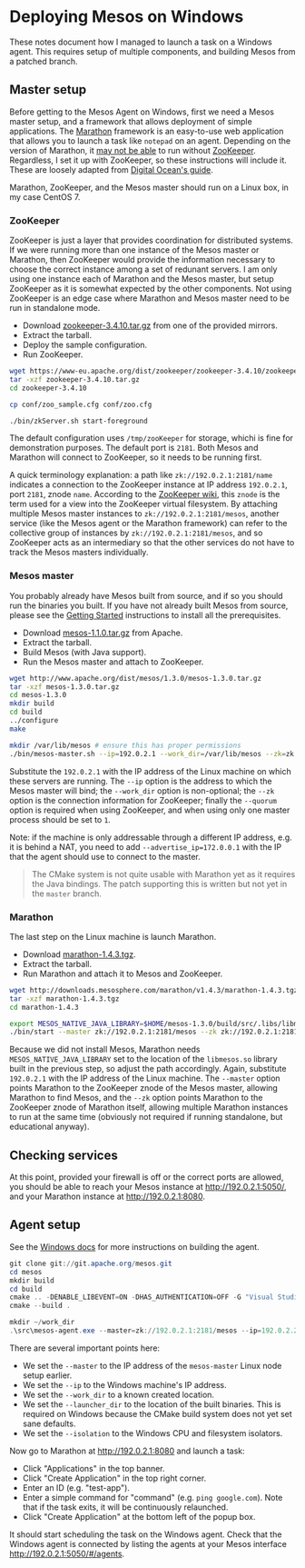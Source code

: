 # Deploying Mesos on Windows

These notes document how I managed to launch a task on a Windows agent.
This requires setup of multiple components,
and building Mesos from a patched branch.

## Master setup

Before getting to the Mesos Agent on Windows,
first we need a Mesos master setup,
and a framework that allows deployment of simple applications.
The [Marathon](https://mesosphere.github.io/marathon/) framework is an
easy-to-use web application that allows you to launch a task like `notepad` on an agent.
Depending on the version of Marathon,
it [may not be able](https://github.com/mesosphere/marathon/issues/2950)
to run without [ZooKeeper](https://zookeeper.apache.org/).
Regardless, I set it up with ZooKeeper,
so these instructions will include it.
These are loosely adapted from
[Digital Ocean's guide](https://www.digitalocean.com/community/tutorials/how-to-configure-a-production-ready-mesosphere-cluster-on-ubuntu-14-04).

Marathon, ZooKeeper, and the Mesos master should run on a Linux box,
in my case CentOS 7.

### ZooKeeper

ZooKeeper is just a layer that provides coordination for distributed systems.
If we were running more than one instance of the Mesos master or Marathon,
then ZooKeeper would provide the information necessary to choose the correct
instance among a set of redunant servers.
I am only using one instance each of Marathon and the Mesos master,
but setup ZooKeeper as it is somewhat expected by the other components.
Not using ZooKeeper is an edge case where Marathon and Mesos master
need to be run in standalone mode.

* Download [zookeeper-3.4.10.tar.gz](https://zookeeper.apache.org/releases.html#download)
  from one of the provided mirrors.
* Extract the tarball.
* Deploy the sample configuration.
* Run ZooKeeper.

```sh
wget https://www-eu.apache.org/dist/zookeeper/zookeeper-3.4.10/zookeeper-3.4.10.tar.gz
tar -xzf zookeeper-3.4.10.tar.gz
cd zookeeper-3.4.10

cp conf/zoo_sample.cfg conf/zoo.cfg

./bin/zkServer.sh start-foreground
```

The default configuration uses `/tmp/zooKeeper` for storage,
whichi is fine for demonstration purposes.
The default port is `2181`.
Both Mesos and Marathon will connect to ZooKeeper,
so it needs to be running first.

A quick terminology explanation:
a path like `zk://192.0.2.1:2181/name`
indicates a connection to the ZooKeeper instance
at IP address `192.0.2.1`, port `2181`, znode `name`.
According to the [ZooKeeper wiki](https://cwiki.apache.org/confluence/display/ZOOKEEPER/ProjectDescription),
this `znode` is the term used for a view into the ZooKeeper virtual filesystem.
By attaching multiple Mesos master instances to `zk://192.0.2.1:2181/mesos`,
another service (like the Mesos agent or the Marathon framework)
can refer to the collective group of instances by `zk://192.0.2.1:2181/mesos`,
and so ZooKeeper acts as an intermediary so that the other services
do not have to track the Mesos masters individually.

### Mesos master

You probably already have Mesos built from source,
and if so you should run the binaries you built.
If you have not already built Mesos from source,
please see the [Getting Started](https://mesos.apache.org/gettingstarted/)
instructions to install all the prerequisites.

* Download [mesos-1.1.0.tar.gz](https://mesos.apache.org/downloads/) from Apache.
* Extract the tarball.
* Build Mesos (with Java support).
* Run the Mesos master and attach to ZooKeeper.

```sh
wget http://www.apache.org/dist/mesos/1.3.0/mesos-1.3.0.tar.gz
tar -xzf mesos-1.3.0.tar.gz
cd mesos-1.3.0
mkdir build
cd build
../configure
make

mkdir /var/lib/mesos # ensure this has proper permissions
./bin/mesos-master.sh --ip=192.0.2.1 --work_dir=/var/lib/mesos --zk=zk://192.0.2.1:2181/mesos --quorum=1
```

Substitute the `192.0.2.1` with the IP address of the Linux machine
on which these servers are running.
The `--ip` option is the address to which the Mesos master will bind;
the `--work_dir` option is non-optional;
the `--zk` option is the connection information for ZooKeeper;
finally the `--quorum` option is required when using ZooKeeper,
and when using only one master process should be set to `1`.

Note: if the machine is only addressable through a different IP address,
e.g. it is behind a NAT, you need to add `--advertise_ip=172.0.0.1`
with the IP that the agent should use to connect to the master.

> The CMake system is not quite usable with Marathon yet as it requires the Java bindings.
> The patch supporting this is written but not yet in the `master` branch.

### Marathon

The last step on the Linux machine is launch Marathon.

* Download [marathon-1.4.3.tgz](https://mesosphere.github.io/marathon/docs/).
* Extract the tarball.
* Run Marathon and attach it to Mesos and ZooKeeper.

```sh
wget http://downloads.mesosphere.com/marathon/v1.4.3/marathon-1.4.3.tgz
tar -xzf marathon-1.4.3.tgz
cd marathon-1.4.3

export MESOS_NATIVE_JAVA_LIBRARY=$HOME/mesos-1.3.0/build/src/.libs/libmesos.so
./bin/start --master zk://192.0.2.1:2181/mesos --zk zk://192.0.2.1:2181/marathon
```

Because we did not install Mesos,
Marathon needs `MESOS_NATIVE_JAVA_LIBRARY` set to the location of the
`libmesos.so` library built in the previous step,
so adjust the path accordingly.
Again, substitute `192.0.2.1` with the IP address of the Linux machine.
The `--master` option points Marathon to the ZooKeeper znode of the Mesos master,
allowing Marathon to find Mesos,
and the `--zk` option points Marathon to the ZooKeeper znode of Marathon itself,
allowing multiple Marathon instances to run at the same time
(obviously not required if running standalone, but educational anyway).

## Checking services

At this point, provided your firewall is off or the correct ports are allowed,
you should be able to reach your Mesos instance at http://192.0.2.1:5050/,
and your Marathon instance at http://192.0.2.1:8080.

## Agent setup

See the [Windows docs](https://github.com/apache/mesos/blob/master/docs/windows.md)
for more instructions on building the agent.

```powershell
git clone git://git.apache.org/mesos.git
cd mesos
mkdir build
cd build
cmake .. -DENABLE_LIBEVENT=ON -DHAS_AUTHENTICATION=OFF -G "Visual Studio 15 2017 Win64" -T "host=x64"
cmake --build .

mkdir ~/work_dir
.\src\mesos-agent.exe --master=zk://192.0.2.1:2181/mesos --ip=192.0.2.2 --work_dir=$HOME\work_dir --launcher_dir=C:\mesos\build\src --isolation=windows/cpu,filesystem/windows 
```

There are several important points here:

* We set the `--master` to the IP address of the `mesos-master` Linux node setup earlier.
* We set the `--ip` to the Windows machine's IP address.
* We set the `--work_dir` to a known created location.
* We set the `--launcher_dir` to the location of the built binaries.
  This is required on Windows because the CMake build system does not yet set sane defaults.
* We set the `--isolation` to the Windows CPU and filesystem isolators.

Now go to Marathon at http://192.0.2.1:8080 and launch a task:

* Click "Applications" in the top banner.
* Click "Create Application" in the top right corner.
* Enter an ID (e.g. "test-app").
* Enter a simple command for "command" (e.g. `ping google.com`).
  Note that if the task exits, it will be continuously relaunched.
* Click "Create Application" at the bottom left of the popup box.

It should start scheduling the task on the Windows agent.
Check that the Windows agent is connected by listing the agents
at your Mesos interface http://192.0.2.1:5050/#/agents.
